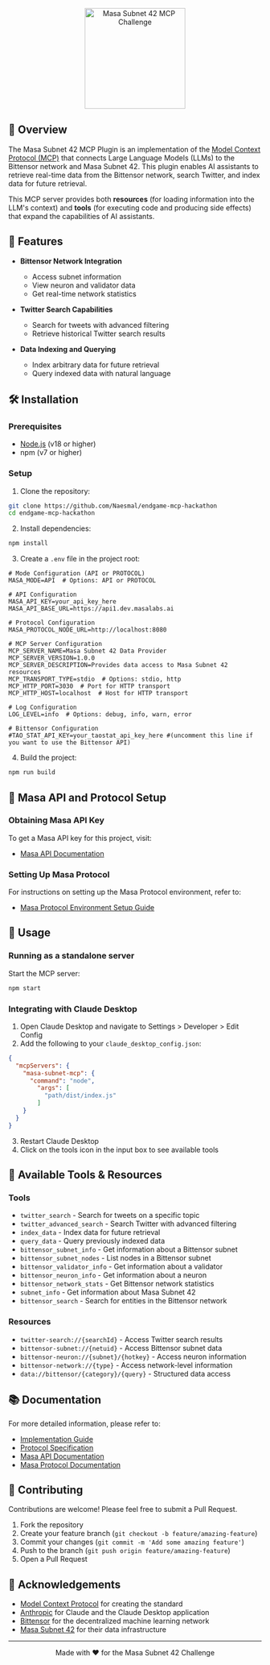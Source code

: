 <p align="center">
  <img src="https://animated-botany-8d4.notion.site/image/attachment%3A019cc489-1e46-4232-a725-c4d4717cd7c3%3Amcp_42.jpg?table=block&id=1bc20952-12fb-80b1-a3c0-dc822b342dda" alt="Masa Subnet 42 MCP Challenge" width="200" />
</p>

## 🌟 Overview

The Masa Subnet 42 MCP Plugin is an implementation of the [Model Context Protocol (MCP)](https://modelcontextprotocol.io/) that connects Large Language Models (LLMs) to the Bittensor network and Masa Subnet 42. This plugin enables AI assistants to retrieve real-time data from the Bittensor network, search Twitter, and index data for future retrieval.

This MCP server provides both **resources** (for loading information into the LLM's context) and **tools** (for executing code and producing side effects) that expand the capabilities of AI assistants.

## 🚀 Features

- **Bittensor Network Integration**
  - Access subnet information
  - View neuron and validator data
  - Get real-time network statistics

- **Twitter Search Capabilities**
  - Search for tweets with advanced filtering
  - Retrieve historical Twitter search results

- **Data Indexing and Querying**
  - Index arbitrary data for future retrieval
  - Query indexed data with natural language

## 🛠️ Installation

### Prerequisites

- [Node.js](https://nodejs.org/) (v18 or higher)
- npm (v7 or higher)

### Setup

1. Clone the repository:

```bash
git clone https://github.com/Naesmal/endgame-mcp-hackathon
cd endgame-mcp-hackathon
```

2. Install dependencies:

```bash
npm install
```

3. Create a `.env` file in the project root:

```
# Mode Configuration (API or PROTOCOL)
MASA_MODE=API  # Options: API or PROTOCOL

# API Configuration
MASA_API_KEY=your_api_key_here
MASA_API_BASE_URL=https://api1.dev.masalabs.ai

# Protocol Configuration
MASA_PROTOCOL_NODE_URL=http://localhost:8080

# MCP Server Configuration
MCP_SERVER_NAME=Masa Subnet 42 Data Provider
MCP_SERVER_VERSION=1.0.0
MCP_SERVER_DESCRIPTION=Provides data access to Masa Subnet 42 resources
MCP_TRANSPORT_TYPE=stdio  # Options: stdio, http
MCP_HTTP_PORT=3030  # Port for HTTP transport
MCP_HTTP_HOST=localhost  # Host for HTTP transport

# Log Configuration
LOG_LEVEL=info  # Options: debug, info, warn, error

# Bittensor Configuration
#TAO_STAT_API_KEY=your_taostat_api_key_here #(uncomment this line if you want to use the Bittensor API)

```

4. Build the project:

```bash
npm run build
```

## 🔑 Masa API and Protocol Setup

### Obtaining Masa API Key
To get a Masa API key for this project, visit:
- [Masa API Documentation](https://developers.masa.ai/docs/index-API/masa-api-search)

### Setting Up Masa Protocol
For instructions on setting up the Masa Protocol environment, refer to:
- [Masa Protocol Environment Setup Guide](https://developers.masa.ai/docs/masa-protocol/environment-setup)

## 🚀 Usage

### Running as a standalone server

Start the MCP server:

```bash
npm start
```

### Integrating with Claude Desktop

1. Open Claude Desktop and navigate to Settings > Developer > Edit Config
2. Add the following to your `claude_desktop_config.json`:

```json
{
  "mcpServers": {
    "masa-subnet-mcp": {
      "command": "node",
        "args": [
          "path/dist/index.js"
        ]
    }
  }
}
```

3. Restart Claude Desktop
4. Click on the tools icon in the input box to see available tools

## 🧰 Available Tools & Resources

### Tools

- `twitter_search` - Search for tweets on a specific topic
- `twitter_advanced_search` - Search Twitter with advanced filtering
- `index_data` - Index data for future retrieval
- `query_data` - Query previously indexed data
- `bittensor_subnet_info` - Get information about a Bittensor subnet
- `bittensor_subnet_nodes` - List nodes in a Bittensor subnet
- `bittensor_validator_info` - Get information about a validator
- `bittensor_neuron_info` - Get information about a neuron
- `bittensor_network_stats` - Get Bittensor network statistics
- `subnet_info` - Get information about Masa Subnet 42
- `bittensor_search` - Search for entities in the Bittensor network

### Resources

- `twitter-search://{searchId}` - Access Twitter search results
- `bittensor-subnet://{netuid}` - Access Bittensor subnet data
- `bittensor-neuron://{subnet}/{hotkey}` - Access neuron information
- `bittensor-network://{type}` - Access network-level information
- `data://bittensor/{category}/{query}` - Structured data access

## 📚 Documentation

For more detailed information, please refer to:

- [Implementation Guide](docs/IMPLEMENTATION.md)
- [Protocol Specification](docs/SPECIFICATION.md)
- [Masa API Documentation](https://developers.masa.ai/docs/index-API/masa-api-search)
- [Masa Protocol Documentation](https://developers.masa.ai/docs/masa-protocol/environment-setup)

## 🤝 Contributing

Contributions are welcome! Please feel free to submit a Pull Request.

1. Fork the repository
2. Create your feature branch (`git checkout -b feature/amazing-feature`)
3. Commit your changes (`git commit -m 'Add some amazing feature'`)
4. Push to the branch (`git push origin feature/amazing-feature`)
5. Open a Pull Request

## 🙏 Acknowledgements

- [Model Context Protocol](https://modelcontextprotocol.io/) for creating the standard
- [Anthropic](https://www.anthropic.com/) for Claude and the Claude Desktop application
- [Bittensor](https://bittensor.com/) for the decentralized machine learning network
- [Masa Subnet 42](https://masa.ai/) for their data infrastructure

---

<p align="center">Made with ❤️ for the Masa Subnet 42 Challenge</p>